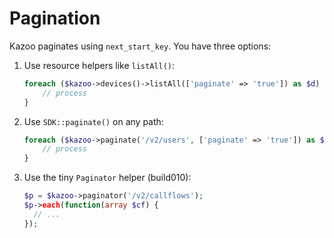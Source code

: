 # Pagination

Kazoo paginates using `next_start_key`. You have three options:

1. Use resource helpers like `listAll()`:
   ```php
   foreach ($kazoo->devices()->listAll(['paginate' => 'true']) as $d) {
       // process
   }
   ```

2. Use `SDK::paginate()` on any path:
   ```php
   foreach ($kazoo->paginate('/v2/users', ['paginate' => 'true']) as $u) {
       // process
   }
   ```

3. Use the tiny `Paginator` helper (build010):
   ```php
   $p = $kazoo->paginator('/v2/callflows');
   $p->each(function(array $cf) {
     // ...
   });
   ```
